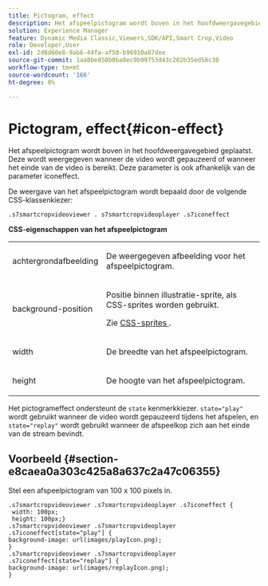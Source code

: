 ```yaml
---
title: Pictogram, effect
description: Het afspeelpictogram wordt boven in het hoofdweergavegebied geplaatst. Deze wordt weergegeven wanneer de video wordt gepauzeerd of wanneer het einde van de video is bereikt. Deze parameter is ook afhankelijk van de parameter iconeffect.
solution: Experience Manager
feature: Dynamic Media Classic,Viewers,SDK/API,Smart Crop,Video
role: Developer,User
exl-id: 2d8d60e8-9ab6-44fa-af50-b96910a87dee
source-git-commit: 1aa8be858b0ba8ec9b99753d43c202b35ed58c30
workflow-type: tm+mt
source-wordcount: '166'
ht-degree: 0%

---
```


# Pictogram, effect{#icon-effect}

Het afspeelpictogram wordt boven in het hoofdweergavegebied geplaatst. Deze wordt weergegeven wanneer de video wordt gepauzeerd of wanneer het einde van de video is bereikt. Deze parameter is ook afhankelijk van de parameter iconeffect.

<!--<a id="section_061E550C1C1D4DB2BD663A898895B38C"></a>-->

De weergave van het afspeelpictogram wordt bepaald door de volgende CSS-klassenkiezer:

```
.s7smartcropvideoviewer . s7smartcropvideoplayer .s7iconeffect
```

**CSS-eigenschappen van het afspeelpictogram**

<table id="table_C48C56E696304C9BAFEE71BA9EA9A174"> 
 <tbody> 
  <tr> 
   <td colname="col1"> <p> <span class="codeph"> achtergrondafbeelding </span> </p> </td> 
   <td colname="col2"> <p> De weergegeven afbeelding voor het afspeelpictogram. </p> </td> 
  </tr> 
  <tr> 
   <td colname="col1"> <p> <span class="codeph"> background-position </span> </p> </td> 
   <td colname="col2"> <p> Positie binnen illustratie-sprite, als CSS-sprites worden gebruikt. </p> <p>Zie <a href="../../../c-html5-aem-asset-viewers/c-html5-aem-smartcropvideo/c-html5-aem-smartcropvideo-viewer-customizingviewer/c-html5-aem-smartcropvideo-customizingviewer.md#section-9b6d8d601cb441d08214dada7bb4eddc" format="dita" scope="local"> CSS-sprites </a>. </p> </td> 
  </tr> 
  <tr> 
   <td colname="col1"> <p> <span class="codeph"> width </span> </p> </td> 
   <td colname="col2"> <p> De breedte van het afspeelpictogram. </p> </td> 
  </tr> 
  <tr> 
   <td colname="col1"> <p> <span class="codeph"> height </span> </p> </td> 
   <td colname="col2"> <p>De hoogte van het afspeelpictogram. </p> </td> 
  </tr> 
 </tbody> 
</table>

Het pictogrameffect ondersteunt de `state` kenmerkkiezer. `state="play"` wordt gebruikt wanneer de video wordt gepauzeerd tijdens het afspelen, en `state="replay"` wordt gebruikt wanneer de afspeelkop zich aan het einde van de stream bevindt.

## Voorbeeld {#section-e8caea0a303c425a8a637c2a47c06355}

Stel een afspeelpictogram van 100 x 100 pixels in.

```
.s7smartcropvideoviewer .s7smartcropvideoplayer .s7iconeffect { 
 width: 100px; 
 height: 100px;} 
.s7smartcropvideoviewer .s7smartcropvideoplayer .s7iconeffect[state="play"] { 
background-image: url(images/playIcon.png); 
} 
.s7smartcropvideoviewer .s7smartcropvideoplayer .s7iconeffect[state="replay"] { 
background-image: url(images/replayIcon.png); 
}
```
